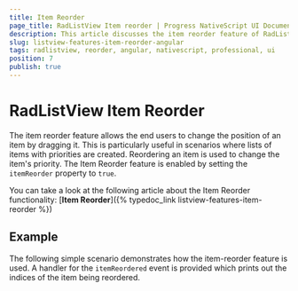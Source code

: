```yaml
---
title: Item Reorder
page_title: RadListView Item reorder | Progress NativeScript UI Documentation
description: This article discusses the item reorder feature of RadListView and it is used with Angular.
slug: listview-features-item-reorder-angular
tags: radlistview, reorder, angular, nativescript, professional, ui
position: 7
publish: true
---
```


# RadListView Item Reorder
The item reorder feature allows the end users to change the position of an item by dragging it. This is particularly useful in scenarios where lists of items with priorities are created. Reordering an item is used to change the item's priority. The Item Reorder feature is enabled by setting the `itemReorder` property to `true`.

You can take a look at the following article about the Item Reorder functionality: [**Item Reorder**]({% typedoc_link listview-features-item-reorder %})

## Example
The following simple scenario demonstrates how the item-reorder feature is used. A handler for the `itemReordered` event is provided which prints out the indices of the item being reordered.

<snippet id='angular-listview-reorder'/>

<snippet id='angular-listview-reorder-component'/>

